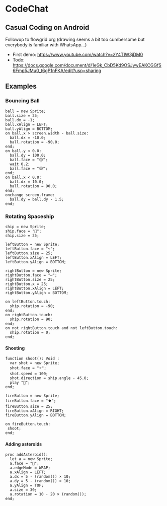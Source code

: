 # CodeChat

## Casual Coding on Android

Followup to flowgrid.org (drawing seems a bit too cumbersome but everybody is familiar with WhatsApp...) 

  * First demo: https://www.youtube.com/watch?v=zY4TIW3jDM0
  * Todo: https://docs.google.com/document/d/1eGk_CbD5Kd9OSJywEAKCGGfS6Fmp5JMu0_t6gP1nFKA/edit?usp=sharing

## Examples

### Bouncing Ball

    ball = new Sprite;
    ball.size = 25;
    ball.dx = -1;
    ball.xAlign = LEFT;
    ball.yAlign = BOTTOM;
    on ball.x > screen.width - ball.size:
      ball.dx = -10.0;
      ball.rotation = -90.0;
    end;
    on ball.y < 0.0:
      ball.dy = 100.0;
      ball.face = "😲";
      wait 0.2;
      ball.face = "😄";
    end;
    on ball.x < 0.0:
      ball.dx = 10.0;
      ball.rotation = 90.0;
    end;
    onchange screen.frame:
      ball.dy = ball.dy - 1.5;
    end;

### Rotating Spaceship

    ship = new Sprite;
    ship.face = "🚀";
    ship.size = 25;

    leftButton = new Sprite;
    leftButton.face = "↪️";
    leftButton.size = 25;
    leftButton.xAlign = LEFT;
    leftButton.yAlign = BOTTOM;

    rightButton = new Sprite;
    rightButton.face = "↩️";
    rightButton.size = 25;
    rightButton.x = 25;
    rightButton.xAlign = LEFT;
    rightButton.yAlign = BOTTOM;

    on leftButton.touch:
      ship.rotation = -90;
    end;
    on rightButton.touch:
      ship.rotation = 90;
    end;
    on not rightButton.touch and not leftButton.touch:
      ship.rotation = 0;
    end;
    
#### Shooting

    function shoot(): Void :
      var shot = new Sprite;
      shot.face = "⭐";
      shot.speed = 100;
      shot.direction = ship.angle - 45.0;
      play "🔫";
    end;
    
    fireButton = new Sprite;
    fireButton.face = "⏺️";
    fireButton.size = 25;
    fireButton.xAlign = RIGHT;
    fireButton.yAlign = BOTTOM;
    
    on fireButton.touch:
     shoot;
    end;
    
#### Adding asteroids

    proc addAsteroid():
      let a = new Sprite;
      a.face = "🥔";
      a.edgeMode = WRAP;     
      a.xAlign = LEFT;
      a.dx = 5 - (random()) × 10; 
      a.dy = 5 - (random()) × 10;
      a.yAlign = TOP;
      a.size = 30;
      a.rotation = 10 - 20 × (random());
    end;

